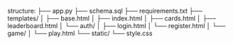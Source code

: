structure:
├── app.py
├── schema.sql
├── requirements.txt
├── templates/
│   ├── base.html
│   ├── index.html
│   ├── cards.html
│   ├── leaderboard.html
│   └── auth/
│       ├── login.html
│       └── register.html
│   └── game/
│       └── play.html
└── static/
    └── style.css
